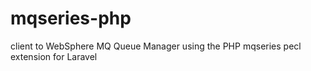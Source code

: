 # mqseries-php
client to WebSphere MQ Queue Manager using the PHP mqseries pecl extension for Laravel
